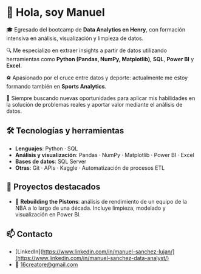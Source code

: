 # 👋 Hola, soy Manuel

🎓 Egresado del bootcamp de **Data Analytics en Henry**, con formación intensiva en análisis, visualización y limpieza de datos.

🔍 Me especializo en extraer insights a partir de datos utilizando herramientas como **Python (Pandas, NumPy, Matplotlib)**, **SQL**, **Power BI** y **Excel**.

⚽ Apasionado por el cruce entre datos y deporte: actualmente me estoy formando también en **Sports Analytics**.

🧠 Siempre buscando nuevas oportunidades para aplicar mis habilidades en la solución de problemas reales y aportar valor mediante el análisis de datos.

## 🛠️ Tecnologías y herramientas

- **Lenguajes**: Python · SQL
- **Análisis y visualización**: Pandas · NumPy · Matplotlib · Power BI · Excel
- **Bases de datos**: SQL Server 
- **Otras**: Git · APIs · Kaggle · Automatización de procesos ETL

## 📌 Proyectos destacados

- 🏀 **Rebuilding the Pistons**: análisis de rendimiento de un equipo de la NBA a lo largo de una década. Incluye limpieza, modelado y visualización en Power BI.

## 📫 Contacto

- [LinkedIn](https://www.linkedin.com/in/manuel-sanchez-lujan/](https://www.linkedin.com/in/manuel-sanchez-data-analyst/)
- 📧 16creatore@gmail.com
